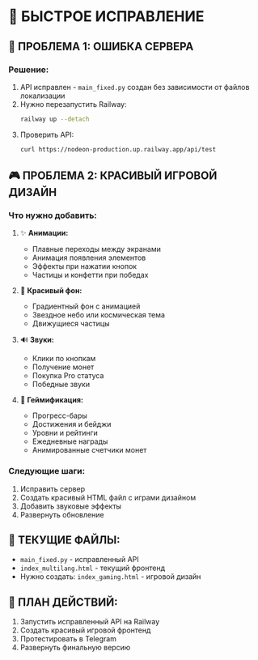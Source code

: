 # 🔧 БЫСТРОЕ ИСПРАВЛЕНИЕ

## 🚨 **ПРОБЛЕМА 1: ОШИБКА СЕРВЕРА**

### Решение:
1. API исправлен - `main_fixed.py` создан без зависимости от файлов локализации
2. Нужно перезапустить Railway:
   ```bash
   railway up --detach
   ```
3. Проверить API:
   ```bash
   curl https://nodeon-production.up.railway.app/api/test
   ```

## 🎮 **ПРОБЛЕМА 2: КРАСИВЫЙ ИГРОВОЙ ДИЗАЙН**

### Что нужно добавить:
1. ✨ **Анимации:**
   - Плавные переходы между экранами
   - Анимация появления элементов
   - Эффекты при нажатии кнопок
   - Частицы и конфетти при победах

2. 🎨 **Красивый фон:**
   - Градиентный фон с анимацией
   - Звездное небо или космическая тема
   - Движущиеся частицы

3. 🔊 **Звуки:**
   - Клики по кнопкам
   - Получение монет
   - Покупка Pro статуса
   - Победные звуки

4. 🎯 **Геймификация:**
   - Прогресс-бары
   - Достижения и бейджи
   - Уровни и рейтинги
   - Ежедневные награды
   - Анимированные счетчики монет

### Следующие шаги:
1. Исправить сервер
2. Создать красивый HTML файл с играми дизайном
3. Добавить звуковые эффекты
4. Развернуть обновление

## 📱 **ТЕКУЩИЕ ФАЙЛЫ:**
- `main_fixed.py` - исправленный API
- `index_multilang.html` - текущий фронтенд
- Нужно создать: `index_gaming.html` - игровой дизайн

## 🚀 **ПЛАН ДЕЙСТВИЙ:**
1. Запустить исправленный API на Railway
2. Создать красивый игровой фронтенд
3. Протестировать в Telegram
4. Развернуть финальную версию

